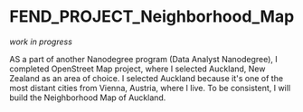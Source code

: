 # FEND_PROJECT_Neighborhood_Map

_work in progress_

AS a part of another Nanodegree program (Data Analyst Nanodegree), I completed OpenStreet Map project, where I selected Auckland, New Zealand as an area of choice. I selected Auckland because it's one of the most distant cities from Vienna, Austria, where I live. To be consistent, I will build the Neighborhood Map of Auckland.